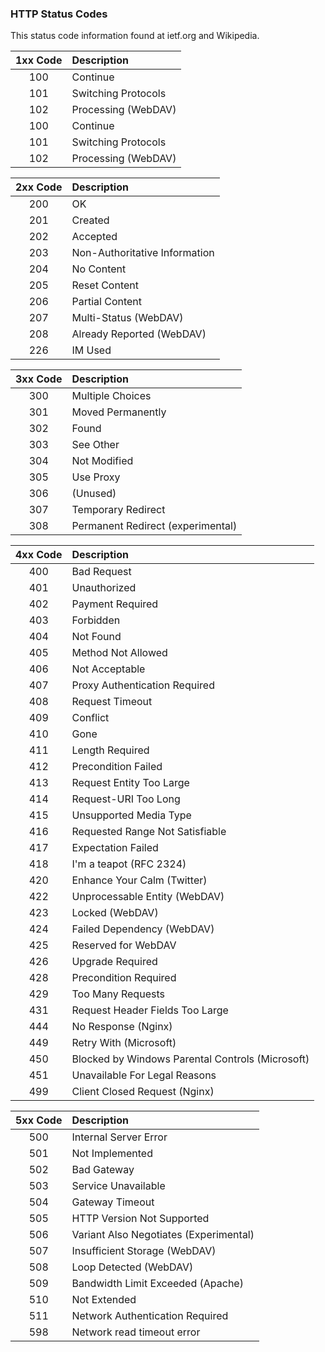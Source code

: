 ### **HTTP Status Codes**


This status code information found at ietf.org and Wikipedia.

| 1xx Code | Description |   
| :---: | :--- |
| 100 | Continue |
| 101 | Switching Protocols|
| 102 | Processing (WebDAV)|     
| 100 | Continue |
| 101 | Switching Protocols |
| 102 | Processing (WebDAV) |


| 2xx Code | Description |   
| :---: | :--- |
| 200 | OK |
| 201 | Created |
| 202 | Accepted |
| 203 | Non-Authoritative Information |
| 204 | No Content |
| 205 | Reset Content |
| 206 | Partial Content |
| 207 | Multi-Status (WebDAV) |
| 208 | Already Reported (WebDAV) |
| 226 | IM Used

| 3xx Code | Description |  
| :---: | :--- |
| 300 | Multiple Choices |
| 301 | Moved Permanently |
| 302 | Found |
| 303 | See Other |
| 304 | Not Modified |
| 305 | Use Proxy |
| 306 | (Unused) |
| 307 | Temporary Redirect |
| 308 | Permanent Redirect (experimental) |

| 4xx Code | Description |  
| :---: | :--- |
| 400 | Bad Request |
| 401 | Unauthorized |
| 402 | Payment Required |
| 403 | Forbidden |
| 404 | Not Found |
| 405 | Method Not Allowed |
| 406 | Not Acceptable |
| 407 | Proxy Authentication Required |
| 408 | Request Timeout |
| 409 | Conflict |
| 410 | Gone |
| 411 | Length Required |
| 412 | Precondition Failed |
| 413 | Request Entity Too Large |
| 414 | Request-URI Too Long |
| 415 | Unsupported Media Type |
| 416 | Requested Range Not Satisfiable |
| 417 | Expectation Failed |
| 418 | I'm a teapot (RFC 2324) |
| 420 |  Enhance Your Calm (Twitter) |
| 422 |  Unprocessable Entity (WebDAV) |
| 423 |  Locked (WebDAV) |
| 424 |  Failed Dependency (WebDAV) |
| 425 |  Reserved for WebDAV |
| 426 |  Upgrade Required |
| 428 |  Precondition Required |
| 429 |  Too Many Requests |
| 431 | Request Header Fields Too Large |
| 444 | No Response (Nginx) |
| 449 | Retry With (Microsoft) |
| 450 | Blocked by Windows Parental Controls (Microsoft) |
| 451 | Unavailable For Legal Reasons |
| 499 | Client Closed Request (Nginx) |


| 5xx Code | Description |  
| :---: | :--- |
| 500 | Internal Server Error |
| 501 | Not Implemented |
| 502 | Bad Gateway |
| 503 | Service Unavailable |
| 504 | Gateway Timeout |
| 505 | HTTP Version Not Supported |
| 506 | Variant Also Negotiates (Experimental) |
| 507 | Insufficient Storage (WebDAV) |
| 508 | Loop Detected (WebDAV) |
| 509 | Bandwidth Limit Exceeded (Apache) |
| 510 | Not Extended |
| 511 | Network Authentication Required |
| 598 | Network read timeout error |
